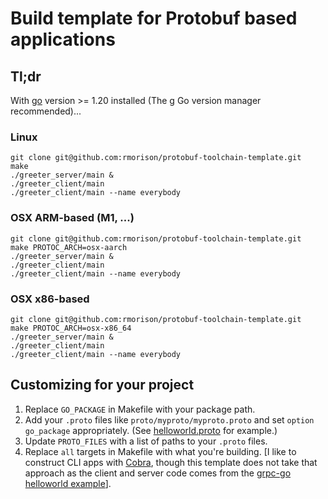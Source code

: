 # Build template for Protobuf based applications

## Tl;dr

With [go](https://go.dev/) version >= 1.20 installed (The
[g](https://github.com/stefanmaric/g) Go version manager
recommended)...

### Linux

```shell
git clone git@github.com:rmorison/protobuf-toolchain-template.git
make
./greeter_server/main &
./greeter_client/main
./greeter_client/main --name everybody
```

### OSX ARM-based (M1, ...)

```shell
git clone git@github.com:rmorison/protobuf-toolchain-template.git
make PROTOC_ARCH=osx-aarch
./greeter_server/main &
./greeter_client/main
./greeter_client/main --name everybody
```

### OSX x86-based

```shell
git clone git@github.com:rmorison/protobuf-toolchain-template.git
make PROTOC_ARCH=osx-x86_64
./greeter_server/main &
./greeter_client/main
./greeter_client/main --name everybody
```

## Customizing for your project

1. Replace `GO_PACKAGE` in Makefile with your package path.
2. Add your `.proto` files like `proto/myproto/myproto.proto` and set
   `option go_package` appropriately. (See
   [helloworld.proto](https://github.com/rmorison/protobuf-toolchain-template/blob/main/proto/helloworld/helloworld.proto)
   for example.)
3. Update `PROTO_FILES` with a list of paths to your `.proto` files.
4. Replace `all` targets in Makefile with what you're building. [I
   like to construct CLI apps with [Cobra](https://cobra.dev/), though
   this template does not take that approach as the client and server
   code comes from the [grpc-go helloworld
   example](https://github.com/grpc/grpc-go/tree/master/examples/helloworld)].
